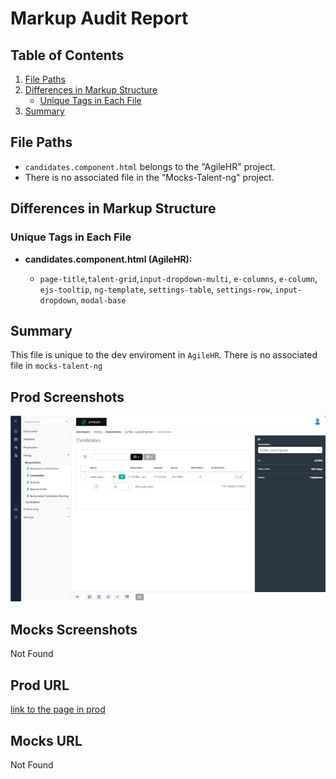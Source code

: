 # Markup Audit Report

## Table of Contents

1. [File Paths](#file-paths)
2. [Differences in Markup Structure](#differences-in-markup-structure)
   - [Unique Tags in Each File](#unique-tags-in-each-file)
3. [Summary](#summary)

## File Paths

- `candidates.component.html` belongs to the "AgileHR" project.
- There is no associated file in the "Mocks-Talent-ng" project.

## Differences in Markup Structure

### Unique Tags in Each File

- **candidates.component.html (AgileHR):**

  - `page-title`,`talent-grid`,`input-dropdown-multi`, `e-columns`, `e-column`, `ejs-tooltip`, `ng-template`, `settings-table`, `settings-row`, `input-dropdown`, `modal-base`

## Summary

This file is unique to the dev enviroment in `AgileHR`. There is no associated file in
`mocks-talent-ng`

## Prod Screenshots

![Alt Text](./img-dev.jpg)

## Mocks Screenshots

Not Found

## Prod URL

[link to the page in prod](https://piedpiper.agilehr.net/hiring/requisitions/requisition_74z9r73jygxr8stqr01mx6tna3/candidates)

## Mocks URL

Not Found

